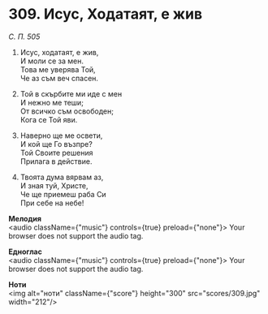# 309. Исус, Ходатаят, е жив  

*С. П. 505*  

1. Исус, ходатаят, е жив,  
И моли се за мен.  
Това ме уверява Той,  
Че аз съм веч спасен.  

2. Той в скърбите ми иде с мен  
И нежно ме теши;  
От всичко съм освободен;  
Кога се Той яви.  

3. Наверно ще ме освети,  
И кой ще Го възпре?  
Той Своите решения  
Прилага в действие.  

4. Твоята дума вярвам аз,  
И зная туй, Христе,  
Че ще приемеш раба Си  
При себе на небе!  

__Мелодия__  
<audio className={"music"} controls={true} preload={"none"}><source src="mp3/309.mp3" type="audio/mpeg"/>
Your browser does not support the audio tag.
</audio>  

__Едноглас__  
<audio className={"music"} controls={true} preload={"none"}><source src="transp/309.mp3" type="audio/mpeg"/>
Your browser does not support the audio tag.
</audio>  

__Ноти__  
<img alt="ноти" className={"score"} height="300" src="scores/309.jpg" width="212"/>
